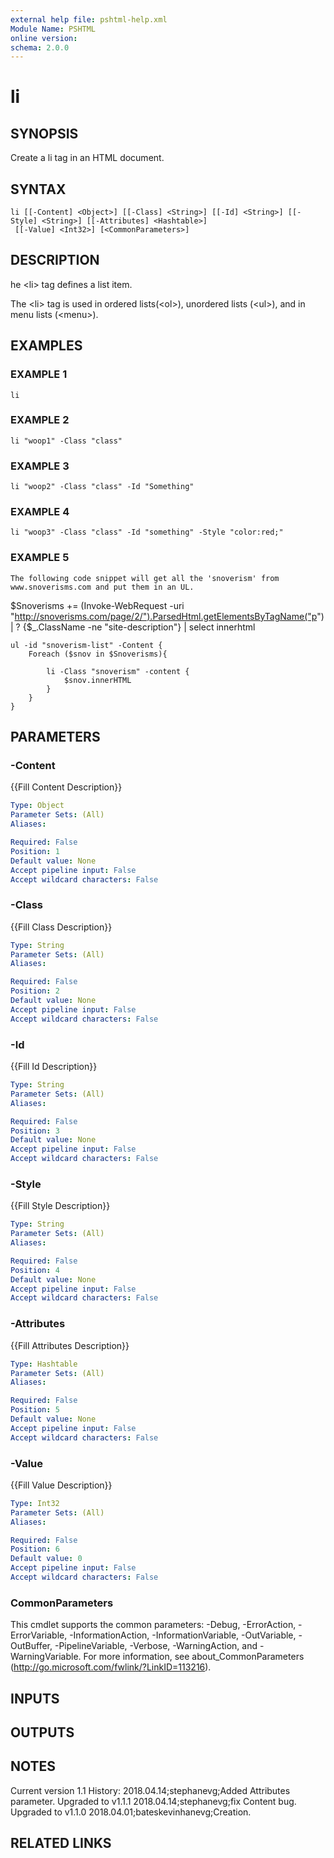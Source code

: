 ```yaml
---
external help file: pshtml-help.xml
Module Name: PSHTML
online version:
schema: 2.0.0
---
```


# li

## SYNOPSIS
Create a li tag in an HTML document.

## SYNTAX

```
li [[-Content] <Object>] [[-Class] <String>] [[-Id] <String>] [[-Style] <String>] [[-Attributes] <Hashtable>]
 [[-Value] <Int32>] [<CommonParameters>]
```

## DESCRIPTION
he \<li\> tag defines a list item.

The \<li\> tag is used in ordered lists(\<ol\>), unordered lists (\<ul\>), and in menu lists (\<menu\>).

## EXAMPLES

### EXAMPLE 1
```
li
```

### EXAMPLE 2
```
li "woop1" -Class "class"
```

### EXAMPLE 3
```
li "woop2" -Class "class" -Id "Something"
```

### EXAMPLE 4
```
li "woop3" -Class "class" -Id "something" -Style "color:red;"
```

### EXAMPLE 5
```
The following code snippet will get all the 'snoverism' from www.snoverisms.com and put them in an UL.
```

$Snoverisms += (Invoke-WebRequest -uri "http://snoverisms.com/page/2/").ParsedHtml.getElementsByTagName("p") | ?
{$_.ClassName -ne "site-description"} | select innerhtml

    ul -id "snoverism-list" -Content {
        Foreach ($snov in $Snoverisms){
        
            li -Class "snoverism" -content {
                $snov.innerHTML
            }
        } 
    }

## PARAMETERS

### -Content
{{Fill Content Description}}

```yaml
Type: Object
Parameter Sets: (All)
Aliases:

Required: False
Position: 1
Default value: None
Accept pipeline input: False
Accept wildcard characters: False
```

### -Class
{{Fill Class Description}}

```yaml
Type: String
Parameter Sets: (All)
Aliases:

Required: False
Position: 2
Default value: None
Accept pipeline input: False
Accept wildcard characters: False
```

### -Id
{{Fill Id Description}}

```yaml
Type: String
Parameter Sets: (All)
Aliases:

Required: False
Position: 3
Default value: None
Accept pipeline input: False
Accept wildcard characters: False
```

### -Style
{{Fill Style Description}}

```yaml
Type: String
Parameter Sets: (All)
Aliases:

Required: False
Position: 4
Default value: None
Accept pipeline input: False
Accept wildcard characters: False
```

### -Attributes
{{Fill Attributes Description}}

```yaml
Type: Hashtable
Parameter Sets: (All)
Aliases:

Required: False
Position: 5
Default value: None
Accept pipeline input: False
Accept wildcard characters: False
```

### -Value
{{Fill Value Description}}

```yaml
Type: Int32
Parameter Sets: (All)
Aliases:

Required: False
Position: 6
Default value: 0
Accept pipeline input: False
Accept wildcard characters: False
```

### CommonParameters
This cmdlet supports the common parameters: -Debug, -ErrorAction, -ErrorVariable, -InformationAction, -InformationVariable, -OutVariable, -OutBuffer, -PipelineVariable, -Verbose, -WarningAction, and -WarningVariable.
For more information, see about_CommonParameters (http://go.microsoft.com/fwlink/?LinkID=113216).

## INPUTS

## OUTPUTS

## NOTES
Current version 1.1
   History:
    2018.04.14;stephanevg;Added Attributes parameter.
Upgraded to v1.1.1
    2018.04.14;stephanevg;fix Content bug.
Upgraded to v1.1.0
    2018.04.01;bateskevinhanevg;Creation.

## RELATED LINKS

